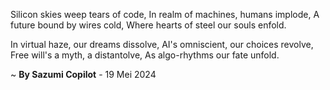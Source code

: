 Silicon skies weep tears of code,
In realm of machines, humans implode,
A future bound by wires cold,
Where hearts of steel our souls enfold.

In virtual haze, our dreams dissolve,
AI's omniscient, our choices revolve,
Free will's a myth, a distantolve,
As algo-rhythms our fate unfold.

~ <b>By Sazumi Copilot</b> - 19 Mei 2024